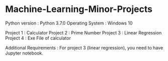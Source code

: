 # Machine-Learning-Minor-Projects

Python version : Python 3.7.0
Operating System : Windows 10

Project 1 : Calculator
Project 2 : Prime Number
Project 3 : Linear Regression
Project 4 : Exe File of calculator

Additional Requirements :
For project 3 (linear regression), you need to have Jupyter notebook.
